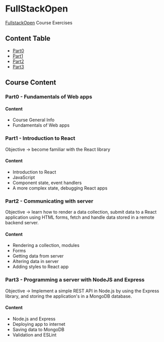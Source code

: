 # FullStackOpen

[FullstackOpen](https://fullstackopen.com/en/) Course Exercises

## Content Table 

- [Part0](#part0---fundamentals-of-web-apps)
- [Part1](#part1---introduction-to-react)
- [Part2](#part2---communicating-with-server)
- [Part3](#part3---programming-a-server-with-nodejs-and-express)

## Course Content

### Part0 - Fundamentals of Web apps

#### Content

- Course General Info
- Fundamentals of Web apps

### Part1 - Introduction to React

Objective ->  become familiar with the React library

#### Content

- Introduction to React
- JavaScript
- Component state, event handlers 
- A more complex state, debugging React apps

### Part2 - Communicating with server

Objective -> learn how to render a data collection, submit data to a React application using HTML forms, fetch and handle data stored in a remote backend server.

#### Content

- Rendering a collection, modules
- Forms
- Getting data from server
- Altering data in server
- Adding styles to React app

### Part3 - Programming a server with NodeJS and Express

Objective -> Implement a simple REST API in Node.js by using the Express library, and storing the application's in a MongoDB database.

#### Content 

- Node.js and Express
- Deploying app to internet
- Saving data to MongoDB
- Validation and ESLint

